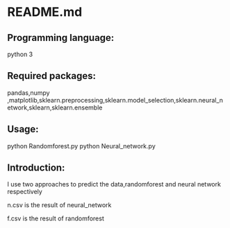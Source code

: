 README.md
===========
Programming language:
------------
python 3

Required packages:
---------------
pandas,numpy ,matplotlib,sklearn.preprocessing,sklearn.model_selection,sklearn.neural_network,sklearn,sklearn.ensemble

Usage:
--------
python Randomforest.py
python Neural_network.py

Introduction:
-------------
I use two approaches to predict the data,randomforest and neural network respectively

n.csv is the result of neural_network

f.csv is the result of randomforest
